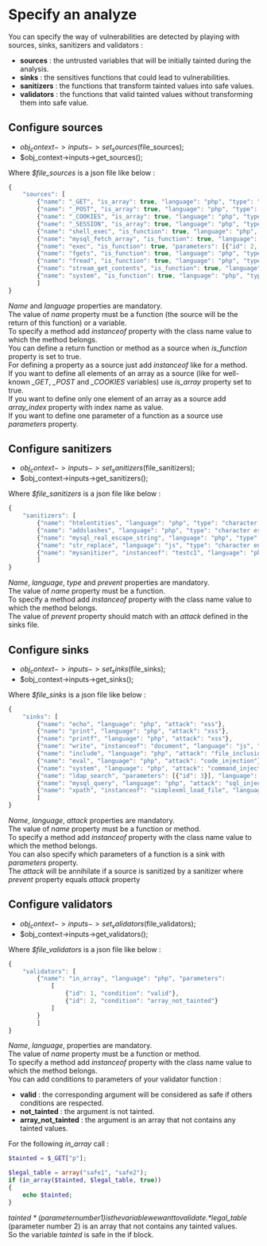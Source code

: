 # Specify an analyze

You can specify the way of vulnerabilities are detected by playing with sources, sinks, sanitizers and validators :

- **sources** : the untrusted variables that will be initially tainted during the analysis.
- **sinks** : the sensitives functions that could lead to vulnerabilities.
- **sanitizers** : the functions that transform tainted values into safe values.
- **validators** : the functions that valid tainted values without transforming them into safe value.

## Configure sources
- $obj_context->inputs->set_sources($file_sources);
- $obj_context->inputs->get_sources();

Where *$file_sources* is a json file like below :
```javascript
{
    "sources": [
        {"name": "_GET", "is_array": true, "language": "php", "type": "HTTP Parameter"},
        {"name": "_POST", "is_array": true, "language": "php", "type": "HTTP Parameter"},
        {"name": "_COOKIES", "is_array": true, "language": "php", "type": "HTTP Parameter"},
        {"name": "_SESSION", "is_array": true, "language": "php", "type": "HTTP Parameter"},
        {"name": "shell_exec", "is_function": true, "language": "php", "type": "command return"},
        {"name": "mysql_fetch_array", "is_function": true, "language": "php", "type": "database return"},
        {"name": "exec", "is_function": true, "parameters": [{"id": 2, "is_array": true, "array_index": 0}], "language": "php", "type": "for dev purposes"},
        {"name": "fgets", "is_function": true, "language": "php", "type": "for dev purposes"},
        {"name": "fread", "is_function": true, "language": "php", "type": "for dev purposes"},
        {"name": "stream_get_contents", "is_function": true, "language": "php", "type": "for dev purposes"},
        {"name": "system", "is_function": true, "language": "php", "type": "for dev purposes"}
		]
}
```
*Name* and *language* properties are mandatory.  
The value of *name* property must be a function (the source will be the return of this function) or a variable.  
To specify a method add *instanceof* property with the class name value to which the method belongs.  
You can define a return function or method as a source when *is_function* property is set to true.  
For defining a property as a source just add *instanceof* like for a method.  
If you want to define all elements of an array as a source (like for well-known *_GET*, *_POST* and *_COOKIES* variables) use *is_array* property set to true.  
If you want to define only one element of an array as a source add *array_index* property with index name as value.  
If you want to define one parameter of a function as a source use *parameters* property.

## Configure sanitizers
- $obj_context->inputs->set_sanitizers($file_sanitizers);
- $obj_context->inputs->get_sanitizers();

Where *$file_sanitizers* is a json file like below :
```javascript
{
    "sanitizers": [
        {"name": "htmlentities", "language": "php", "type": "character encoding", "prevent": "xss"},
        {"name": "addslashes", "language": "php", "type": "character escaping", "prevent": "sql_injection"},
        {"name": "mysql_real_escape_string", "language": "php", "type": "character escaping", "prevent": "sql_injection"},
        {"name": "str_replace", "language": "js", "type": "character encoding", "prevent": "xss"},
        {"name": "mysanitizer", "instanceof": "testc1", "language": "php", "type": "character encoding", "prevent": "xss", "comment": "for dev purposes"}
		]
}
```
*Name*, *language*, *type* and *prevent* properties are mandatory.  
The value of *name* property must be a function.  
To specify a method add *instanceof* property with the class name value to which the method belongs.  
The value of *prevent* property should match with an *attack* defined in the sinks file.

## Configure sinks
- $obj_context->inputs->set_sinks($file_sinks);
- $obj_context->inputs->get_sinks();

Where *$file_sinks* is a json file like below :
```javascript
{
    "sinks": [
        {"name": "echo", "language": "php", "attack": "xss"},
        {"name": "print", "language": "php", "attack": "xss"},
        {"name": "printf", "language": "php", "attack": "xss"},
        {"name": "write", "instanceof": "document", "language": "js", "attack": "xss"},
        {"name": "include", "language": "php", "attack": "file_inclusion"},
        {"name": "eval", "language": "php", "attack": "code_injection"},
        {"name": "system", "language": "php", "attack": "command_injection"},
        {"name": "ldap_search", "parameters": [{"id": 3}], "language": "php", "attack": "ldap_injection"},
        {"name": "mysql_query", "language": "php", "attack": "sql_injection"},
        {"name": "xpath", "instanceof": "simplexml_load_file", "language": "php", "attack": "xpath_injection"}
		]
}
```
*Name*, *language*, *attack* properties are mandatory.  
The value of *name* property must be a function or method.  
To specify a method add *instanceof* property with the class name value to which the method belongs.  
You can also specify which parameters of a function is a sink with *parameters* property.  
The *attack* will be annihilate if a source is sanitized by a sanitizer where *prevent* property equals *attack* property

## Configure validators
- $obj_context->inputs->set_validators($file_validators);
- $obj_context->inputs->get_validators();

Where *$file_validators* is a json file like below :
```javascript
{
    "validators": [
        {"name": "in_array", "language": "php", "parameters": 
            [
                {"id": 1, "condition": "valid"},
                {"id": 2, "condition": "array_not_tainted"}
            ]
        }
		]
}
```
*Name*, *language*, properties are mandatory.  
The value of *name* property must be a function or method.  
To specify a method add *instanceof* property with the class name value to which the method belongs.  
You can add conditions to parameters of your validator function :  
- **valid** : the corresponding argument will be considered as safe if others conditions are respected.
- **not_tainted** : the argument is not tainted.
- **array_not_tainted** : the argument is an array that not contains any tainted values.

For the following *in_array* call : 
```php
$tainted = $_GET["p"];

$legal_table = array("safe1", "safe2");
if (in_array($tainted, $legal_table, true)) 
{
    echo $tainted;
} 
```
*$tainted* (parameter number 1) is the variable we want to validate.  
*$legal_table* (parameter number 2) is an array that not contains any tainted values.  
So the variable *tainted* is safe in the if block.

